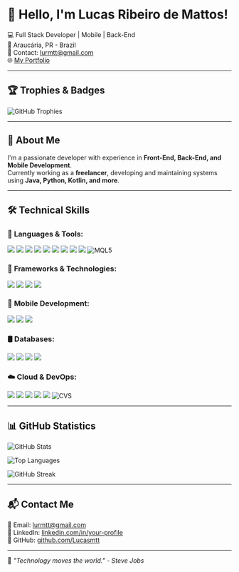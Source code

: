 # 👋 Hello, I'm Lucas Ribeiro de Mattos!

💻 Full Stack Developer | Mobile | Back-End  
📍 Araucária, PR - Brazil  
📧 Contact: [lurmtt@gmail.com](mailto:lurmtt@gmail.com)  
🌐 [My Portfolio](https://github.com/Lucasmtt)  

---

## 🏆 **Trophies & Badges**
![GitHub Trophies](https://github-profile-trophy.vercel.app/?username=Lucasmtt&theme=darkhub)

---

## 🚀 **About Me**
I'm a passionate developer with experience in **Front-End, Back-End, and Mobile Development**.  
Currently working as a **freelancer**, developing and maintaining systems using **Java, Python, Kotlin, and more**.

---

## 🛠️ **Technical Skills**

### 🚀 **Languages & Tools:**
<p align="left">
  <img src="https://img.shields.io/badge/Java-%23ED8B00.svg?style=for-the-badge&logo=openjdk&logoColor=white"/>
  <img src="https://img.shields.io/badge/Python-3776AB?style=for-the-badge&logo=python&logoColor=white"/>
  <img src="https://img.shields.io/badge/JavaScript-F7DF1E?style=for-the-badge&logo=javascript&logoColor=black"/>
  <img src="https://img.shields.io/badge/Kotlin-0095D5?style=for-the-badge&logo=kotlin&logoColor=white"/>
  <img src="https://img.shields.io/badge/C%2B%2B-00599C?style=for-the-badge&logo=c%2B%2B&logoColor=white"/>
  <img src="https://img.shields.io/badge/C%23-239120?style=for-the-badge&logo=c-sharp&logoColor=white"/>
  <img src="https://img.shields.io/badge/Swift-FA7343?style=for-the-badge&logo=swift&logoColor=white"/>
  <img src="https://img.shields.io/badge/Ruby-CC342D?style=for-the-badge&logo=ruby&logoColor=white"/>
  <img src="https://img.shields.io/badge/Flutter-02569B?style=for-the-badge&logo=flutter&logoColor=white"/>
  <img src="https://img.shields.io/badge/MQL5-003A76?style=for-the-badge&logoColor=white" alt="MQL5"/>
</p>

### 📌 **Frameworks & Technologies:**
<p align="left">
  <img src="https://img.shields.io/badge/Spring-6DB33F?style=for-the-badge&logo=spring&logoColor=white"/>
  <img src="https://img.shields.io/badge/Spring_Boot-6DB33F?style=for-the-badge&logo=spring-boot&logoColor=white"/>
  <img src="https://img.shields.io/badge/Django-092E20?style=for-the-badge&logo=django&logoColor=white"/>
  <img src="https://img.shields.io/badge/JSF-6DB33F?style=for-the-badge&logo=java&logoColor=white"/>
</p>

### 📱 **Mobile Development:**
<p align="left">
  <img src="https://img.shields.io/badge/Android-3DDC84?style=for-the-badge&logo=android&logoColor=white"/>
  <img src="https://img.shields.io/badge/Flutter-02569B?style=for-the-badge&logo=flutter&logoColor=white"/>
  <img src="https://img.shields.io/badge/iOS-000000?style=for-the-badge&logo=apple&logoColor=white"/>
</p>

### 🛢️ **Databases:**
<p align="left">
  <img src="https://img.shields.io/badge/MySQL-4479A1?style=for-the-badge&logo=mysql&logoColor=white"/>
  <img src="https://img.shields.io/badge/PostgreSQL-316192?style=for-the-badge&logo=postgresql&logoColor=white"/>
  <img src="https://img.shields.io/badge/SQL_Server-CC2927?style=for-the-badge&logo=microsoft-sql-server&logoColor=white"/>
  <img src="https://img.shields.io/badge/Oracle-F80000?style=for-the-badge&logo=oracle&logoColor=white"/>
</p>

### ☁️ **Cloud & DevOps:**
<p align="left">
  <img src="https://img.shields.io/badge/AWS-232F3E?style=for-the-badge&logo=amazon-aws&logoColor=white"/>
  <img src="https://img.shields.io/badge/Google_Cloud-4285F4?style=for-the-badge&logo=google-cloud&logoColor=white"/>
  <img src="https://img.shields.io/badge/Firebase-FFCA28?style=for-the-badge&logo=firebase&logoColor=black"/>
  <img src="https://img.shields.io/badge/Git-F05032?style=for-the-badge&logo=git&logoColor=white"/>
  <img src="https://img.shields.io/badge/Kubernetes-326CE5?style=for-the-badge&logo=kubernetes&logoColor=white"/>
  <img src="https://img.shields.io/badge/CVS-00599C?style=for-the-badge&logoColor=white" alt="CVS"/>
</p>

---

## 📊 **GitHub Statistics**
![GitHub Stats](https://github-readme-stats.vercel.app/api?username=Lucasmtt&show_icons=true&theme=dark)

![Top Languages](https://github-readme-stats.vercel.app/api/top-langs/?username=Lucasmtt&layout=compact&theme=dark)

![GitHub Streak](https://github-readme-streak-stats.herokuapp.com/?user=Lucasmtt&theme=dark)

---

## 📬 **Contact Me**
📧 Email: [lurmtt@gmail.com](mailto:lurmtt@gmail.com)  
💼 LinkedIn: [linkedin.com/in/your-profile](#)  
🚀 GitHub: [github.com/Lucasmtt](https://github.com/Lucasmtt)  

---

🔹 *"Technology moves the world." - Steve Jobs*
